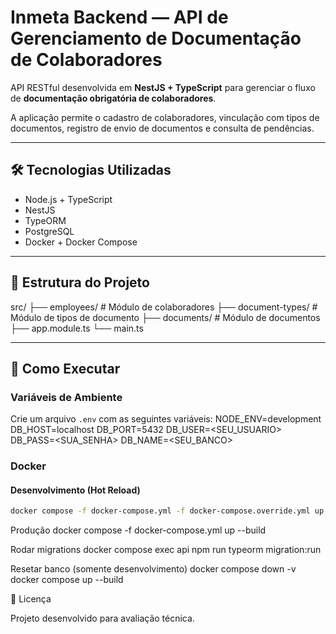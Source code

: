 # Inmeta Backend — API de Gerenciamento de Documentação de Colaboradores

API RESTful desenvolvida em **NestJS + TypeScript** para gerenciar o fluxo de **documentação obrigatória de colaboradores**.

A aplicação permite o cadastro de colaboradores, vinculação com tipos de documentos, registro de envio de documentos e consulta de pendências.

---

## 🛠 Tecnologias Utilizadas

- Node.js + TypeScript
- NestJS
- TypeORM
- PostgreSQL
- Docker + Docker Compose

---

## 📂 Estrutura do Projeto

src/
├── employees/ # Módulo de colaboradores
├── document-types/ # Módulo de tipos de documento
├── documents/ # Módulo de documentos
├── app.module.ts
└── main.ts

---

## 🚀 Como Executar

### Variáveis de Ambiente

Crie um arquivo `.env` com as seguintes variáveis:
NODE_ENV=development
DB_HOST=localhost
DB_PORT=5432
DB_USER=<SEU_USUARIO>
DB_PASS=<SUA_SENHA>
DB_NAME=<SEU_BANCO>

### Docker

#### Desenvolvimento (Hot Reload)

```bash
docker compose -f docker-compose.yml -f docker-compose.override.yml up --build
```

Produção
docker compose -f docker-compose.yml up --build

Rodar migrations
docker compose exec api npm run typeorm migration:run

Resetar banco (somente desenvolvimento)
docker compose down -v
docker compose up --build

📜 Licença

Projeto desenvolvido para avaliação técnica.
